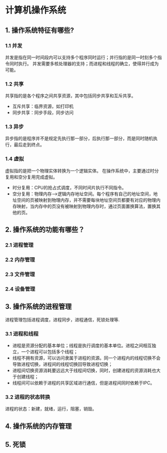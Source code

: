 # 计算机操作系统
## 1. 操作系统特征有哪些?
### 1.1 并发
并发是指在同一时间段内可以支持多个程序同时运行；并行指的是同一时刻多个指令同时执行。
并发需要多核处理器的支持；而进程和线程的确立，使得并行成为可能。
### 1.2 共享
共享指的是各个程序之间共享资源，其中包括同步共享和互斥共享。
- 互斥共享：临界资源，如打印机
- 同步共享：同步手段，同步访问
### 1.3 异步
异步指的是程序并不是规定先执行那一部分，后执行那一部分，而是同时随机执行，最后走到终点。
### 1.4 虚拟
虚拟指的是把一个物理实体转换为一个逻辑实体。
在操作系统中，主要通过时分复用和空分复用完成虚拟。

- 时分复用：CPU的抢占式调度，不同时间片执行不同指令。
- 空分复用：物理内存-->逻辑内存地址空间。每个程序有自己的地址空间，地址空间的页被映射到物理内存，并不需要每块地址空间页都要有对应的物理内存映射，当内存中的页没有被映射到物理内存时，通过页面置换算法，置换其他的页。
## 2. 操作系统的功能有哪些？
### 2.1 进程管理
### 2.2 内存管理
### 2.3 文件管理
### 2.4 设备管理
## 3. 操作系统的进程管理
进程管理包括进程调度，进程同步，进程通信，死锁处理等.
### 3.1 进程和线程
- 进程是资源分配的基本单位；线程是执行调度的基本单位。进程之间相互独立，一个进程可以包括多个线程；
- 线程不拥有资源，可以访问隶属于进程的资源。同一个进程内的线程切换不会导致进程切换，进程间的线程切换回导致进程切换；
- 进程间切换资源消耗要远远大于线程间切换，同时，创建进程的资源消耗也大于创建线程；
- 线程间可以依赖于进程的共享区域进行通信，但是进程间同时依赖于IPC。
### 3.2 进程的状态转换
进程的状态：新建，就绪，运行，阻塞，销毁。



## 4. 操作系统的内存管理
## 5. 死锁


